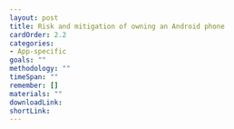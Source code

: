 ```yaml
---
layout: post
title: Risk and mitigation of owning an Android phone
cardOrder: 2.2
categories:
- App-specific
goals: ""
methodology: ""
timeSpan: ""
remember: []
materials: ""
downloadLink:
shortLink:
---
```

